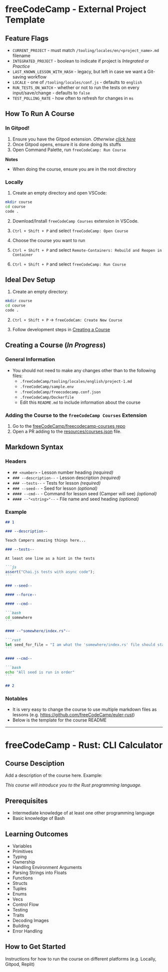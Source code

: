 # freeCodeCamp - External Project Template

## Feature Flags

- `CURRENT_PROJECT` - must match `/tooling/locales/en/<project_name>.md` filename
- `INTEGRATED_PROJECT` - boolean to indicate if project is _Integrated_ or _Practice_
- `LAST_KNOWN_LESSON_WITH_HASH` - legacy, but left in case we want a Git-saving workflow
- `LOCALE` - one of `/tooling/locales/conf.js` - defaults to `english`
- `RUN_TESTS_ON_WATCH` - whether or not to run the tests on every input/save/change - defaults to `false`
- `TEST_POLLING_RATE` - how often to refresh for changes in `ms`

## How To Run A Course

### In Gitpod!

1. Ensure you have the Gitpod extension. _Otherwise [click here](https://gitpod.io/#https://github.com/ShaunSHamilton/external-project)_
2. Once Gitpod opens, ensure it is done doing its stuffs
3. Open Command Palette, run `freeCodeCamp: Run Course`

**Notes**

- When doing the course, ensure you are in the root directory

### Locally

1. Create an empty directory and open VSCode:

```bash
mkdir course
cd course
code .
```

2. Download/Install `freeCodeCamp Courses` extension in VSCode.

3. `Ctrl + Shift + P` and select `freeCodeCamp: Open Course`

4. Choose the course you want to run

5. `Ctrl + Shift + P` and select `Remote-Containers: Rebuild and Reopen in Container`

6. `Ctrl + Shift + P` and select `freeCodeCamp: Run Course`

## Ideal Dev Setup

1. Create an empty directory:

```bash
mkdir course
cd course
code .
```

2. `Ctrl + Shift + P` -> `freeCodeCam: Create New Course`

3. Follow development steps in [Creating a Course](#creating-a-course)

## Creating a Course (_In Progress_)

### General Information

- You should not need to make any changes other than to the following files:
  - `.freeCodeCamp/tooling/locales/english/project-1.md`
  - `.freeCodeCamp/sample.env`
  - `.freeCodeCamp/freecodecamp.conf.json`
  - `.freeCodeCamp/Dockerfile`
  - Edit this `README.md` to include information about the course

### Adding the Course to the `freeCodeCamp Courses` Extension

1. Go to the [freeCodeCamp/freecodecamp-courses repo](https://github.com/freeCodeCamp/freecodecamp-courses)
2. Open a PR adding to the [resources/courses.json](https://github.com/freeCodeCamp/freecodecamp-courses/blob/main/resources/courses.json) file.

## Markdown Syntax

### Headers

- `## <number>` - Lesson number heading _(required)_
- `### --description--` - Lesson description _(required)_
- `### --tests--` - Tests for lesson _(required)_
- `### --seed--` - Seed for lesson _(optional)_
- `#### --cmd--` - Command for lesson seed (Camper will see) _(optional)_
- `#### --"<string>"--` - File name and seed heading _(optional)_

### Example

````markdown
## 1

### --description--

Teach Campers amazing things here...

### --tests--

At least one line as a hint in the tests

```js
assert("Chai.js tests with async code");
```

### --seed--

#### --force--

#### --cmd--

```bash
cd somewhere
```

#### --"somewhere/index.rs"--

```rust
let seed_for_file = "I am what the 'somewhere/index.rs' file should start with'";
```

#### --cmd--

```bash
echo "All seed is run in order"
```

## 2
````

### Notables

- It is very easy to change the course to use multiple markdown files as lessons (e.g. https://github.com/freeCodeCamp/euler-rust)
- Below is the template for the course README

---

# freeCodeCamp - Rust: CLI Calculator

## Course Desciption

Add a description of the course here. Example:

_This course will introduce you to the Rust programming language._

## Prerequisites

- Intermediate knowledge of at least one other programming language
- Basic knowledge of Bash

## Learning Outcomes

- Variables
- Primitives
- Typing
- Ownership
- Handling Environment Arguments
- Parsing Strings into Floats
- Functions
- Structs
- Tuples
- Enums
- Vecs
- Control Flow
- Testing
- Traits
- Decoding Images
- Building
- Error Handling

## How to Get Started

Instructions for how to run the course on different platforms (e.g. Locally, Gitpod, Replit)
